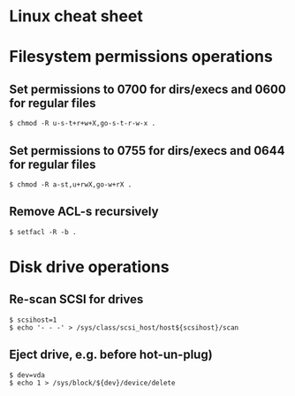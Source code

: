 Linux cheat sheet
=================

# Filesystem permissions operations

## Set permissions to 0700 for dirs/execs and 0600 for regular files

    $ chmod -R u-s-t+r+w+X,go-s-t-r-w-x .

## Set permissions to 0755 for dirs/execs and 0644 for regular files

    $ chmod -R a-st,u+rwX,go-w+rX .

## Remove ACL-s recursively

    $ setfacl -R -b .

# Disk drive operations

## Re-scan SCSI for drives

    $ scsihost=1
    $ echo '- - -' > /sys/class/scsi_host/host${scsihost}/scan

## Eject drive, e.g. before hot-un-plug)

    $ dev=vda
    $ echo 1 > /sys/block/${dev}/device/delete
